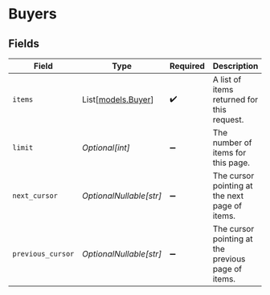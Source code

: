 # Buyers


## Fields

| Field                                              | Type                                               | Required                                           | Description                                        | Example                                            |
| -------------------------------------------------- | -------------------------------------------------- | -------------------------------------------------- | -------------------------------------------------- | -------------------------------------------------- |
| `items`                                            | List[[models.Buyer](../models/buyer.md)]           | :heavy_check_mark:                                 | A list of items returned for this request.         |                                                    |
| `limit`                                            | *Optional[int]*                                    | :heavy_minus_sign:                                 | The number of items for this page.                 | 20                                                 |
| `next_cursor`                                      | *OptionalNullable[str]*                            | :heavy_minus_sign:                                 | The cursor pointing at the next page of items.     | ZXhhbXBsZTE                                        |
| `previous_cursor`                                  | *OptionalNullable[str]*                            | :heavy_minus_sign:                                 | The cursor pointing at the previous page of items. | Xkjss7asS                                          |